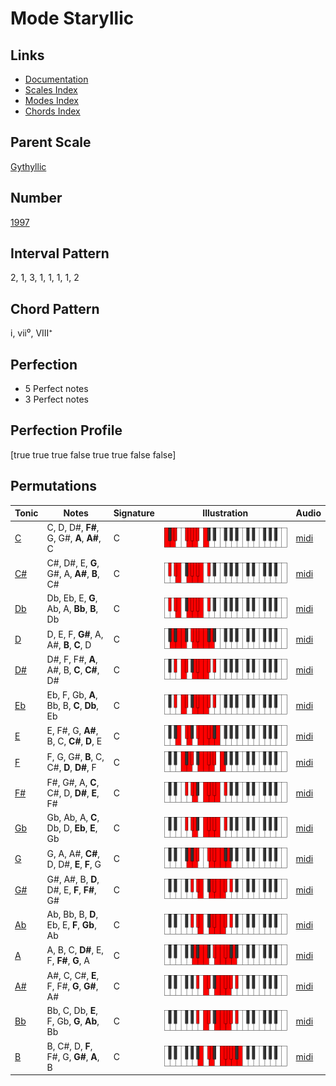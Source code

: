 # Mode Staryllic

## Links

- [Documentation](index.md)
- [Scales Index](Scales.md)
- [Modes Index](Modes.md)
- [Chords Index](Chords.md)

## Parent Scale

[Gythyllic](ScaleGythyllic.md)

## Number

[1997](https://ianring.com/musictheory/scales/1997)

## Interval Pattern

2, 1, 3, 1, 1, 1, 1, 2

## Chord Pattern

i, vii⁰, VIII⁺

## Perfection

- 5 Perfect notes
- 3 Perfect notes

## Perfection Profile

[true true true false true true false false]

## Permutations

| Tonic | Notes | Signature | Illustration | Audio |
|-------|-------|-----------|--------------|-------|
| [C](ModeCNaturalStaryllic.md) | C, D, D#, **F#**, G, G#, **A**, **A#**, C | C | ![CNaturalStaryllic](ModeCNaturalStaryllic.png) | [midi](https://github.com/edipermadi/music/blob/main/docs/ModeCNaturalStaryllic.mid?raw=true) |
| [C#](ModeCSharpStaryllic.md) | C#, D#, E, **G**, G#, A, **A#**, **B**, C# | C | ![CSharpStaryllic](ModeCSharpStaryllic.png) | [midi](https://github.com/edipermadi/music/blob/main/docs/ModeCSharpStaryllic.mid?raw=true) |
| [Db](ModeDFlatStaryllic.md) | Db, Eb, E, **G**, Ab, A, **Bb**, **B**, Db | C | ![DFlatStaryllic](ModeDFlatStaryllic.png) | [midi](https://github.com/edipermadi/music/blob/main/docs/ModeDFlatStaryllic.mid?raw=true) |
| [D](ModeDNaturalStaryllic.md) | D, E, F, **G#**, A, A#, **B**, **C**, D | C | ![DNaturalStaryllic](ModeDNaturalStaryllic.png) | [midi](https://github.com/edipermadi/music/blob/main/docs/ModeDNaturalStaryllic.mid?raw=true) |
| [D#](ModeDSharpStaryllic.md) | D#, F, F#, **A**, A#, B, **C**, **C#**, D# | C | ![DSharpStaryllic](ModeDSharpStaryllic.png) | [midi](https://github.com/edipermadi/music/blob/main/docs/ModeDSharpStaryllic.mid?raw=true) |
| [Eb](ModeEFlatStaryllic.md) | Eb, F, Gb, **A**, Bb, B, **C**, **Db**, Eb | C | ![EFlatStaryllic](ModeEFlatStaryllic.png) | [midi](https://github.com/edipermadi/music/blob/main/docs/ModeEFlatStaryllic.mid?raw=true) |
| [E](ModeENaturalStaryllic.md) | E, F#, G, **A#**, B, C, **C#**, **D**, E | C | ![ENaturalStaryllic](ModeENaturalStaryllic.png) | [midi](https://github.com/edipermadi/music/blob/main/docs/ModeENaturalStaryllic.mid?raw=true) |
| [F](ModeFNaturalStaryllic.md) | F, G, G#, **B**, C, C#, **D**, **D#**, F | C | ![FNaturalStaryllic](ModeFNaturalStaryllic.png) | [midi](https://github.com/edipermadi/music/blob/main/docs/ModeFNaturalStaryllic.mid?raw=true) |
| [F#](ModeFSharpStaryllic.md) | F#, G#, A, **C**, C#, D, **D#**, **E**, F# | C | ![FSharpStaryllic](ModeFSharpStaryllic.png) | [midi](https://github.com/edipermadi/music/blob/main/docs/ModeFSharpStaryllic.mid?raw=true) |
| [Gb](ModeGFlatStaryllic.md) | Gb, Ab, A, **C**, Db, D, **Eb**, **E**, Gb | C | ![GFlatStaryllic](ModeGFlatStaryllic.png) | [midi](https://github.com/edipermadi/music/blob/main/docs/ModeGFlatStaryllic.mid?raw=true) |
| [G](ModeGNaturalStaryllic.md) | G, A, A#, **C#**, D, D#, **E**, **F**, G | C | ![GNaturalStaryllic](ModeGNaturalStaryllic.png) | [midi](https://github.com/edipermadi/music/blob/main/docs/ModeGNaturalStaryllic.mid?raw=true) |
| [G#](ModeGSharpStaryllic.md) | G#, A#, B, **D**, D#, E, **F**, **F#**, G# | C | ![GSharpStaryllic](ModeGSharpStaryllic.png) | [midi](https://github.com/edipermadi/music/blob/main/docs/ModeGSharpStaryllic.mid?raw=true) |
| [Ab](ModeAFlatStaryllic.md) | Ab, Bb, B, **D**, Eb, E, **F**, **Gb**, Ab | C | ![AFlatStaryllic](ModeAFlatStaryllic.png) | [midi](https://github.com/edipermadi/music/blob/main/docs/ModeAFlatStaryllic.mid?raw=true) |
| [A](ModeANaturalStaryllic.md) | A, B, C, **D#**, E, F, **F#**, **G**, A | C | ![ANaturalStaryllic](ModeANaturalStaryllic.png) | [midi](https://github.com/edipermadi/music/blob/main/docs/ModeANaturalStaryllic.mid?raw=true) |
| [A#](ModeASharpStaryllic.md) | A#, C, C#, **E**, F, F#, **G**, **G#**, A# | C | ![ASharpStaryllic](ModeASharpStaryllic.png) | [midi](https://github.com/edipermadi/music/blob/main/docs/ModeASharpStaryllic.mid?raw=true) |
| [Bb](ModeBFlatStaryllic.md) | Bb, C, Db, **E**, F, Gb, **G**, **Ab**, Bb | C | ![BFlatStaryllic](ModeBFlatStaryllic.png) | [midi](https://github.com/edipermadi/music/blob/main/docs/ModeBFlatStaryllic.mid?raw=true) |
| [B](ModeBNaturalStaryllic.md) | B, C#, D, **F**, F#, G, **G#**, **A**, B | C | ![BNaturalStaryllic](ModeBNaturalStaryllic.png) | [midi](https://github.com/edipermadi/music/blob/main/docs/ModeBNaturalStaryllic.mid?raw=true) |
